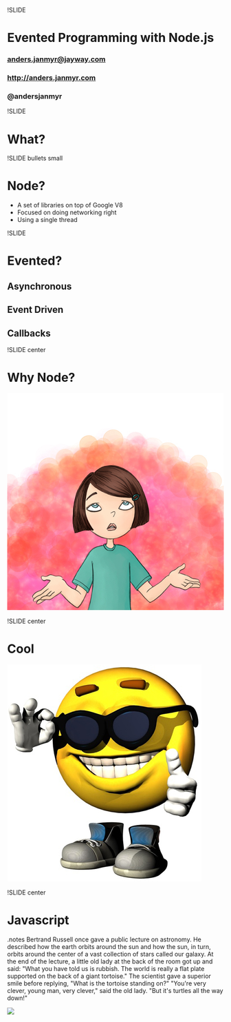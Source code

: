 !SLIDE
# Evented Programming with Node.js #
### anders.janmyr@jayway.com
### http://anders.janmyr.com
### @andersjanmyr

!SLIDE
# What?


!SLIDE bullets small
# Node?
* A set of libraries on top of Google V8
* Focused on doing networking right
* Using a single thread

!SLIDE

# Evented?

## Asynchronous
## Event Driven
## Callbacks

!SLIDE center

# Why Node?
![Why](why.jpg)

!SLIDE center
# Cool
![Cool](Cool.jpg)

!SLIDE center

# Javascript

.notes Bertrand Russell once gave a public lecture on astronomy. He
described how the earth orbits around the sun and how the sun, in turn,
orbits around the center of a vast collection of stars called our
galaxy. At the end of the lecture, a little old lady at the back of the
room got up and said: "What you have told us is rubbish. The world is
really a flat plate supported on the back of a giant tortoise." The
scientist gave a superior smile before replying, "What is the tortoise
standing on?" "You're very clever, young man, very clever," said the old
lady. "But it's turtles all the way down!"

<img src='/image/slides/turtles-all-the-way-down.png'></img>













